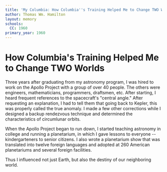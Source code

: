 ```yaml
---
title: 'My Columbia: How Columbia''s Training Helped Me to Change TWO Worlds'
author: Thomas Wm. Hamilton
layout: memory
schools:
  CC: 1960
primary_year: 1960
---
```

# How Columbia's Training Helped Me to Change TWO Worlds

Three years after graduating from my astronomy program, I was hired to work on the Apollo Project with a group of over 40 people.  The others were engineers, mathematicians, programmers, draftsmen, etc.  After starting, I heard frequent references to the spacecraft's "central angle."  After requesting an explanation, I had to tell them that going back to Kepler, this was properly called the true anomaly.  I made a few other corrections while I designed a backup rendezvous technique and determined the characteristics of circumlunar orbits.

When the Apollo Project began to run down, I started teaching astronomy in college and running a planetarium, in which I gave lessons to everyone --  kindergarteners to senior citizens.  I also wrote a planetarium show that was translated into twelve foreign languages and adopted at 260 American planetariums and several foreign facilities.

Thus I influenced not just Earth, but also the destiny of our neighboring world.
